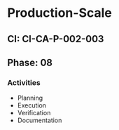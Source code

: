 # Production-Scale

## CI: CI-CA-P-002-003
## Phase: 08

### Activities
- Planning
- Execution
- Verification
- Documentation
